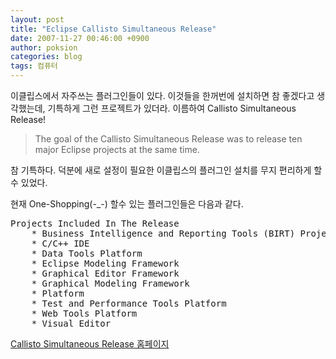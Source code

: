 ```yaml
---
layout: post
title: "Eclipse Callisto Simultaneous Release"
date: 2007-11-27 00:46:00 +0900
author: poksion
categories: blog
tags: 컴퓨터
---
```


이클립스에서 자주쓰는 플러그인들이 있다. 이것들을 한꺼번에 설치하면 참 좋겠다고 생각했는데, 기특하게 그런 프로젝트가 있더라. 이름하여 Callisto Simultaneous Release!

> The goal of the Callisto Simultaneous Release was to release ten major Eclipse projects at the same time.

참 기특하다. 덕분에 새로 설정이 필요한 이클립스의 플러그인 설치를 무지 편리하게 할 수 있었다.

현재 One-Shopping(-_-) 할수 있는 플러그인들은 다음과 같다.

<div class="panel">
<pre>
Projects Included In The Release
    * Business Intelligence and Reporting Tools (BIRT) Project
    * C/C++ IDE
    * Data Tools Platform
    * Eclipse Modeling Framework
    * Graphical Editor Framework
    * Graphical Modeling Framework
    * Platform
    * Test and Performance Tools Platform
    * Web Tools Platform
    * Visual Editor
</pre>
</div>

[Callisto Simultaneous Release 홈페이지](http://www.eclipse.org/projects/callisto.php)

